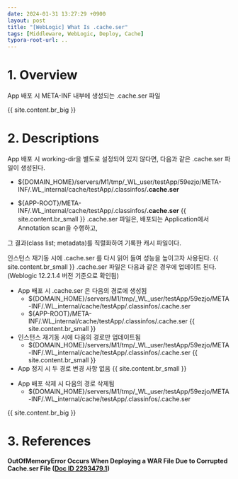 ```yaml
---
date: 2024-01-31 13:27:29 +0900
layout: post
title: "[WebLogic] What Is .cache.ser"
tags: [Middleware, WebLogic, Deploy, Cache]
typora-root-url: ..
---
```


# 1. Overview
App 배포 시 META-INF 내부에 생성되는 .cache.ser 파일

{{ site.content.br_big }}

# 2. Descriptions
App 배포 시 working-dir을 별도로 설정되어 있지 않다면, 다음과 같은 .cache.ser 파일이 생성된다.

- ${DOMAIN_HOME}/servers/M1/tmp/_WL_user/testApp/59ezjo/META-INF/.WL_internal/cache/testApp/.classinfos/**.cache.ser**

 - ${APP-ROOT}/META-INF/.WL_internal/cache/testApp/.classinfos/**.cache.ser** 
{{ site.content.br_small }}
.cache.ser 파일은, 배포되는 Application에서 Annotation scan을 수행하고,

그 결과(class list; metadata)를 직렬화하여 기록한 캐시 파일이다.

인스턴스 재기동 시에 .cache.ser 를 다시 읽어 들여 성능을 높이고자 사용된다.
{{ site.content.br_small }}
.cache.ser 파일은 다음과 같은 경우에 업데이트 된다. (Weblogic 12.2.1.4 버전 기준으로 확인됨)

- App 배포 시 .cache.ser 은 다음의 경로에 생성됨
  - ${DOMAIN_HOME}/servers/M1/tmp/_WL_user/testApp/59ezjo/META-INF/.WL_internal/cache/testApp/.classinfos/.cache.ser
  - ${APP-ROOT}/META-INF/.WL_internal/cache/testApp/.classinfos/.cache.ser 
{{ site.content.br_small }}
- 인스턴스 재기동 시에 다음의 경로만 업데이트됨
   - ${DOMAIN_HOME}/servers/M1/tmp/_WL_user/testApp/59ezjo/META-INF/.WL_internal/cache/testApp/.classinfos/.cache.ser
{{ site.content.br_small }}
- App 정지 시 두 경로 변경 사항 없음
{{ site.content.br_small }}
* App 배포 삭제 시 다음의 경로 삭제됨
   - ${DOMAIN_HOME}/servers/M1/tmp/_WL_user/testApp/59ezjo/META-INF/.WL_internal/cache/testApp/.classinfos/.cache.ser

{{ site.content.br_big }}

# 3. References

**OutOfMemoryError Occurs When Deploying a WAR File Due to Corrupted Cache.ser File ([Doc ID 2293479.1](https://mosemp.us.oracle.com/epmos/faces/ui/km/DocumentDisplay.jspx?id=2293479.1))**
